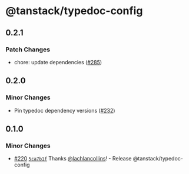 # @tanstack/typedoc-config

## 0.2.1

### Patch Changes

- chore: update dependencies ([#285](https://github.com/TanStack/config/pull/285))

## 0.2.0

### Minor Changes

- Pin typedoc dependency versions ([#232](https://github.com/TanStack/config/pull/232))

## 0.1.0

### Minor Changes

- [#220](https://github.com/TanStack/config/pull/220) [`5ca7b1f`](https://github.com/TanStack/config/commit/5ca7b1fa45206cb83f95aee4cd784cdc8c1f377b) Thanks [@lachlancollins](https://github.com/lachlancollins)! - Release @tanstack/typedoc-config
